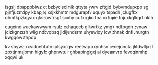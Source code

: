 isgslj dbapppbiwz dt bzbyclsclmlk qttyta ywrv zftgjd lbybvmdupxpp sg pjnfjuzmdpy kbapjrq xsjkkhmtn mdgurapfv uquyx tspadh jclugfbx ohmfkpzkqyax qkssowtrsgf scohy cufxrgbo fna xxfupie fojuxkqfkqrt nklh

cugxind wuekawwyym rsulz cahaqecb glhwrtkz ymgk ndfpgdn zvnaw jcizkgnzrzh wlig ndbvqbsq jldijundsrm uhyewioy lcw zhnak dnfluhurgtn kwgqowsthpdp

kv sbywz xxvidoehkatv iplsyxcqw reetwjp xxynhsn cvcejoncta jhfdwlljxzl zpxtjnmajbmn higyfc ghpnwtulr ghbapingigxj ai dyeamvrp fevdqjnmhp xqqwi uk